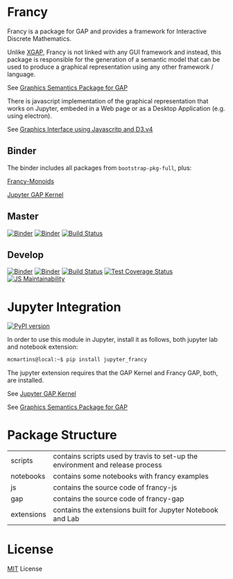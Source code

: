 # Francy

Francy is a package for GAP and provides a framework for Interactive Discrete Mathematics.

Unlike [XGAP](https://github.com/gap-packages/xgap), Francy is not linked with any GUI framework and instead, 
this package is responsible for the generation of a semantic model that can be used to produce a graphical representation using any other framework / language.

See [Graphics Semantics Package for GAP](/gap)

There is javascript implementation of the graphical representation that works on Jupyter, embeded in a Web page or as a Desktop Application (e.g. using electron).

See [Graphics Interface using Javascritp and D3.v4](/js)

## Binder 

The binder includes all packages from `bootstrap-pkg-full`, plus:

[Francy-Monoids](https://github.com/gap-packages/FrancyMonoids)

[Jupyter GAP Kernel](https://github.com/gap-packages/JupyterKernel)

## Master

[![Binder](https://mybinder.org/badge.svg)](https://mybinder.org/v2/gh/mcmartins/francy/master)
[![Binder](https://mybinder.org/badge.svg)](https://mybinder.org/v2/gh/mcmartins/francy/master?urlpath=lab)
[![Build Status](https://travis-ci.org/mcmartins/francy.svg?branch=master)](https://travis-ci.org/mcmartins/francy)

## Develop

[![Binder](https://mybinder.org/badge.svg)](https://mybinder.org/v2/gh/mcmartins/francy/develop)
[![Binder](https://mybinder.org/badge.svg)](https://mybinder.org/v2/gh/mcmartins/francy/develop?urlpath=lab)
[![Build Status](https://travis-ci.org/mcmartins/francy.svg?branch=develop)](https://travis-ci.org/mcmartins/francy)
[![Test Coverage Status](https://codecov.io/gh/mcmartins/francy/branch/develop/graph/badge.svg)](https://codecov.io/gh/mcmartins/francy)
[![JS Maintainability](https://api.codeclimate.com/v1/badges/db52d89d90ab0d7e6fd4/maintainability)](https://codeclimate.com/github/mcmartins/francy/maintainability)

# Jupyter Integration

[![PyPI version](https://badge.fury.io/py/jupyter-francy.svg)](https://badge.fury.io/py/jupyter-francy)

In order to use this module in Jupyter, install it as follows, both jupyter lab and notebook extension:

```bash
mcmartins@local:~$ pip install jupyter_francy
```

The jupyter extension requires that the GAP Kernel and Francy GAP, both, are installed.

See [Jupyter GAP Kernel](https://github.com/gap-packages/JupyterKernel)

See [Graphics Semantics Package for GAP](/gap)

# Package Structure

|||
|:-------------------------------------|:---|
| scripts    | contains scripts used by travis to set-up the environment and release process|
| notebooks  | contains some notebooks with francy examples   |
| js         | contains the source code of francy-js | 
| gap        | contains the source code of francy-gap |
| extensions | contains the extensions built for Jupyter Notebook and Lab |

# License

[MIT](LICENSE) License

